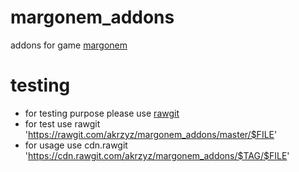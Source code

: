 # margonem_addons
addons for game [margonem](http://www.margonem.pl)

# testing
 * for testing purpose please use [rawgit](https://rawgit.com/)
 * for test use rawgit 'https://rawgit.com/akrzyz/margonem_addons/master/$FILE'
 * for usage use cdn.rawgit 'https://cdn.rawgit.com/akrzyz/margonem_addons/$TAG/$FILE'
